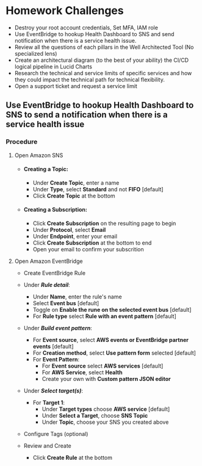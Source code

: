 # Homework Challenges
  - Destroy your root account credentials, Set MFA, IAM role
  - Use EventBridge to hookup Health Dashboard to SNS and send notification when there is a service health issue.
  - Review all the questions of each pillars in the Well Architected Tool (No specialized lens)
  - Create an architectural diagram (to the best of your ability) the CI/CD logical pipeline in Lucid Charts
  - Research the technical and service limits of specific services and how they could impact the technical path for technical flexibility. 
  - Open a support ticket and request a service limit

## Use EventBridge to hookup Health Dashboard to SNS to send a notification when there is a service health issue
### Procedure

1. Open Amazon SNS
   - #### Creating a Topic:  
       - Under **Create Topic**, enter a name  
       - Under **Type**, select **Standard** and not **FIFO** [default]
       - Click **Create Topic** at the bottom
         
   - #### Creating a Subscription:  
       - Click **Create Subscription** on the resulting page to begin
       - Under **Protocol**, select **Email**
       - Under **Endpoint**, enter your email
       - Click **Create Subscription** at the bottom to end
       - Open your email to confirm your subscrition

2. Open Amazon EventBridge
   - Create EventBridge Rule
   - Under **_Rule detail_**:
        - Under **Name**, enter the rule's name
        - Select **Event bus** [default]
        - Toggle on **Enable the rune on the selected event bus** [default]
        - For **Rule type** select **Rule with an event pattern** [default]
  
    - Under **_Build event pattern_**:
        -  For **Event source**, select **AWS events or EventBridge partner events** [default]
        -  For **Creation method**, select **Use pattern form** selected [default]
        -  For **Event Pattern**:
             - For **Event source** select **AWS services** [default]
             - For **AWS Service**, select **Health**
             - Create your own with **Custom pattern JSON editor**
    
     - Under **_Select target(s)_**:
         - For **Target 1**:
             - Under **Target types** choose **AWS service** [default]
             - Under **Select a Target**, choose **SNS Topic**
             - Under **Topic**, choose your SNS you created above 

      - Configure Tags (optional)
      - Review and Create
          - Click **Create Rule** at the bottom
		
